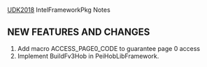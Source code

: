 #
[UDK2018]( https://github.com/tianocore/tianocore.github.io/wiki/UDK2018) IntelFrameworkPkg Notes



## NEW FEATURES AND CHANGES
1. Add macro ACCESS_PAGE0_CODE to guarantee page 0 access
2. Implement BuildFv3Hob in PeiHobLibFramework.


